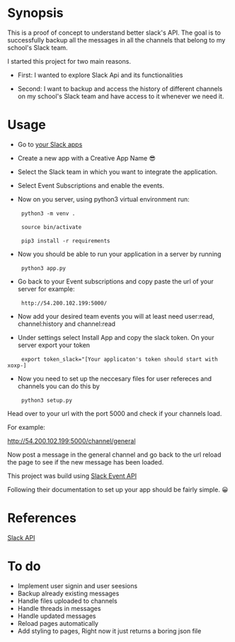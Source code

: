 # Synopsis

This is a proof of concept to understand better slack's API.
The goal is to successfully backup all the messages in all the channels that
belong to my school's Slack team.

I started this project for two main reasons.

+ First: I wanted to explore Slack Api and its functionalities

+ Second: I want to backup and access the history of different channels on my
school's Slack team and have access to it whenever we need it.

# Usage

+ Go to [your Slack apps](https://api.slack.com/apps)
+ Create a new app with a Creative App Name 😎
+ Select the Slack team in which you want to integrate the application.
+ Select Event Subscriptions and enable the events.

+ Now on you server, using python3 virtual environment run:

&nbsp;&nbsp;&nbsp;&nbsp;&nbsp;&nbsp;&nbsp;&nbsp;```python3 -m venv .```

&nbsp;&nbsp;&nbsp;&nbsp;&nbsp;&nbsp;&nbsp;&nbsp;```source bin/activate```

&nbsp;&nbsp;&nbsp;&nbsp;&nbsp;&nbsp;&nbsp;&nbsp;```pip3 install -r requirements```

+ Now you should be able to run your application in a server by running

&nbsp;&nbsp;&nbsp;&nbsp;&nbsp;&nbsp;&nbsp;&nbsp;```python3 app.py```

+ Go back to your Event subscriptions and copy paste the url of your server for example:

&nbsp;&nbsp;&nbsp;&nbsp;&nbsp;&nbsp;&nbsp;&nbsp;```http://54.200.102.199:5000/```

+ Now add your desired team events you will at least need user:read, channel:history and
channel:read

+ Under settings select Install App and copy the slack token. On your server export your token

&nbsp;&nbsp;&nbsp;&nbsp;&nbsp;&nbsp;&nbsp;&nbsp;```export token_slack="[Your applicaton's token should start with xoxp-] ```

+ Now you need to set up the neccesary files for user refereces and channels
you can do this by

&nbsp;&nbsp;&nbsp;&nbsp;&nbsp;&nbsp;&nbsp;&nbsp;```python3 setup.py```

Head over to your url with the port 5000 and check if your channels load.

For example:

http://54.200.102.199:5000/channel/general

Now post a message in the general channel and go back to the url reload the page
to see if the new message has been loaded.


This project was build using [Slack Event API](https://api.slack.com/events-api)

Following their documentation to set up your app should be fairly simple. 😀

# References

[Slack API](https://api.slack.com/)

# To do
- Implement user signin and user seesions
- Backup already existing messages
- Handle files uploaded to channels
- Handle threads in messages
- Handle updated messages
- Reload pages automatically
- Add styling to pages, Right now it just returns a boring json file
